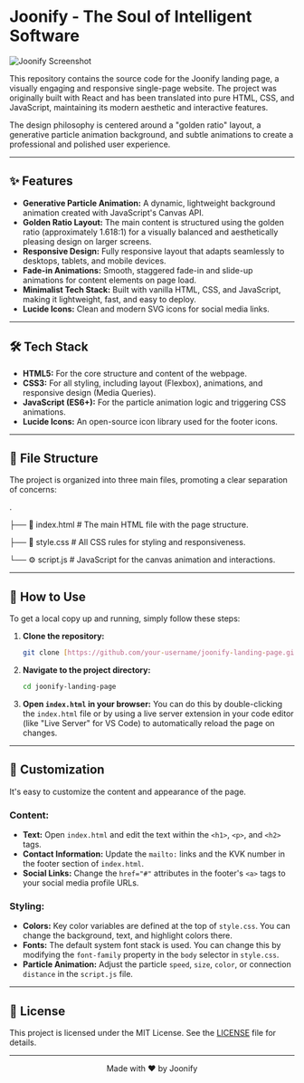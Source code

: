 # Joonify - The Soul of Intelligent Software

![Joonify Screenshot](https://placehold.co/1200x600/0a191f/e5e7eb?text=Joonify%20Landing%20Page)

This repository contains the source code for the Joonify landing page, a visually engaging and responsive single-page website. The project was originally built with React and has been translated into pure HTML, CSS, and JavaScript, maintaining its modern aesthetic and interactive features.

The design philosophy is centered around a "golden ratio" layout, a generative particle animation background, and subtle animations to create a professional and polished user experience.

---

## ✨ Features

-   **Generative Particle Animation:** A dynamic, lightweight background animation created with JavaScript's Canvas API.
-   **Golden Ratio Layout:** The main content is structured using the golden ratio (approximately 1.618:1) for a visually balanced and aesthetically pleasing design on larger screens.
-   **Responsive Design:** Fully responsive layout that adapts seamlessly to desktops, tablets, and mobile devices.
-   **Fade-in Animations:** Smooth, staggered fade-in and slide-up animations for content elements on page load.
-   **Minimalist Tech Stack:** Built with vanilla HTML, CSS, and JavaScript, making it lightweight, fast, and easy to deploy.
-   **Lucide Icons:** Clean and modern SVG icons for social media links.

---

## 🛠️ Tech Stack

-   **HTML5:** For the core structure and content of the webpage.
-   **CSS3:** For all styling, including layout (Flexbox), animations, and responsive design (Media Queries).
-   **JavaScript (ES6+):** For the particle animation logic and triggering CSS animations.
-   **Lucide Icons:** An open-source icon library used for the footer icons.

---

## 📂 File Structure

The project is organized into three main files, promoting a clear separation of concerns:


.

├── 📄 index.html      # The main HTML file with the page structure.

├── 🎨 style.css       # All CSS rules for styling and responsiveness.

└── ⚙️ script.js       # JavaScript for the canvas animation and interactions.


---

## 🚀 How to Use

To get a local copy up and running, simply follow these steps:

1.  **Clone the repository:**
    ```sh
    git clone [https://github.com/your-username/joonify-landing-page.git](https://github.com/your-username/joonify-landing-page.git)
    ```

2.  **Navigate to the project directory:**
    ```sh
    cd joonify-landing-page
    ```

3.  **Open `index.html` in your browser:**
    You can do this by double-clicking the `index.html` file or by using a live server extension in your code editor (like "Live Server" for VS Code) to automatically reload the page on changes.

---

## 🎨 Customization

It's easy to customize the content and appearance of the page.

### Content:

-   **Text:** Open `index.html` and edit the text within the `<h1>`, `<p>`, and `<h2>` tags.
-   **Contact Information:** Update the `mailto:` links and the KVK number in the footer section of `index.html`.
-   **Social Links:** Change the `href="#"` attributes in the footer's `<a>` tags to your social media profile URLs.

### Styling:

-   **Colors:** Key color variables are defined at the top of `style.css`. You can change the background, text, and highlight colors there.
-   **Fonts:** The default system font stack is used. You can change this by modifying the `font-family` property in the `body` selector in `style.css`.
-   **Particle Animation:** Adjust the particle `speed`, `size`, `color`, or connection `distance` in the `script.js` file.

---

## 📜 License

This project is licensed under the MIT License. See the [LICENSE](LICENSE) file for details.

---

<p align="center">
  Made with ❤️ by Joonify
</p>
